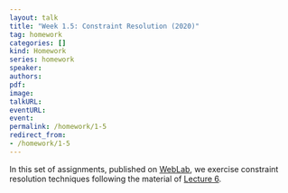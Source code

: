 ```yaml
---
layout: talk
title: "Week 1.5: Constraint Resolution (2020)"
tag: homework
categories: []
kind: Homework
series: homework
speaker:
authors:
pdf:
image:
talkURL:
eventURL:
event:
permalink: /homework/1-5
redirect_from:
- /homework/1-5
---
```


In this set of assignments, published on [WebLab](https://weblab.tudelft.nl/cs4200/2021-2022/assignment/87779/view), we exercise constraint resolution techniques following the material of [Lecture 6](/lecture/6).
